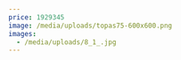 ```yaml
---
price: 1929345
image: /media/uploads/topas75-600x600.png
images:
  - /media/uploads/8_1_.jpg
---
```

